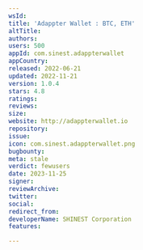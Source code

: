```yaml
---
wsId: 
title: 'Adappter Wallet : BTC, ETH'
altTitle: 
authors: 
users: 500
appId: com.sinest.adappterwallet
appCountry: 
released: 2022-06-21
updated: 2022-11-21
version: 1.0.4
stars: 4.8
ratings: 
reviews: 
size: 
website: http://adappterwallet.io
repository: 
issue: 
icon: com.sinest.adappterwallet.png
bugbounty: 
meta: stale
verdict: fewusers
date: 2023-11-25
signer: 
reviewArchive: 
twitter: 
social: 
redirect_from: 
developerName: SHINEST Corporation
features: 

---
```


